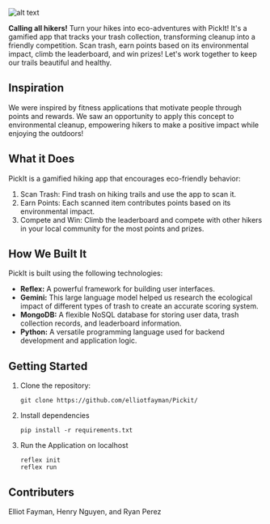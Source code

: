 ![alt text](http://url/to/img.png)

**Calling all hikers!** Turn your hikes into eco-adventures with PickIt! It's a gamified app that tracks your trash collection, transforming cleanup into a friendly competition. Scan trash, earn points based on its environmental impact, climb the leaderboard, and win prizes! Let's work together to keep our trails beautiful and healthy.

## Inspiration

We were inspired by fitness applications that motivate people through points and rewards. We saw an opportunity to apply this concept to environmental cleanup, empowering hikers to make a positive impact while enjoying the outdoors!

## What it Does

PickIt is a gamified hiking app that encourages eco-friendly behavior:

1. Scan Trash: Find trash on hiking trails and use the app to scan it.
1. Earn Points: Each scanned item contributes points based on its environmental impact.
1. Compete and Win: Climb the leaderboard and compete with other hikers in your local community for the most points and prizes.

## How We Built It

PickIt is built using the following technologies:

- **Reflex:** A powerful framework for building user interfaces.
- **Gemini:** This large language model helped us research the ecological impact of different types of trash to create an accurate scoring system.
- **MongoDB:** A flexible NoSQL database for storing user data, trash collection records, and leaderboard information.
- **Python:** A versatile programming language used for backend development and application logic.

## Getting Started

1. Clone the repository:
   ```
   git clone https://github.com/elliotfayman/Pickit/
   ```
1. Install dependencies
   ```
   pip install -r requirements.txt
   ```
1. Run the Application on localhost
   ```
   reflex init
   reflex run
   ```
## Contributers
Elliot Fayman, Henry Nguyen, and Ryan Perez 
